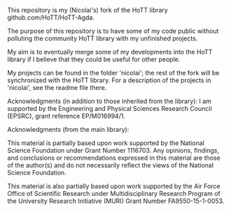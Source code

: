 This repository is my (Nicolai's) fork of the HoTT library 
  github.com/HoTT/HoTT-Agda.

The purpose of this repository is to have some of my
code public without polluting the community HoTT library
with my unfinished projects.

My aim is to eventually merge some of my developments into 
the HoTT library if I believe that they could be useful for 
other people.

My projects can be found in the folder 'nicolai'; the rest 
of the fork will be synchronized with the HoTT library.
For a description of the projects in 'nicolai', see the 
readme file there.

Acknowledgments (in addition to those inherited from the 
library): 
I am supported by the Engineering and Physical Sciences 
Research Council (EPSRC), grant reference EP/M016994/1.


Acknowledgments (from the main library):

This material is partially based upon work supported by the National Science
Foundation under Grant Number 1116703. Any opinions, findings, and conclusions
or recommendations expressed in this material are those of the author(s)
and do not necessarily reflect the views of the National Science Foundation.

This material is also partially based upon work supported by the Air Force 
Office of Scientific Research under Multidisciplinary Research Program of
the University Research Initiative (MURI) Grant Number FA9550-15-1-0053.
